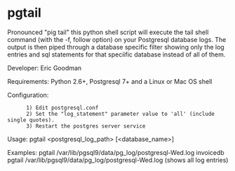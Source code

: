 pgtail
======

Pronounced "pig tail" this python shell script will execute the tail shell command (with the -f, follow option) on your Postgresql database logs. The output is then piped through a database specific filter showing only the log entries and sql statements for that speciific database instead of all of them.

Developer: Eric Goodman

Requirements: Python 2.6+, Postgresql 7+ and a Linux or Mac OS shell

Configuration:

          1) Edit postgresql.conf
          2) Set the "log_statement" parameter value to 'all' (include single quotes).
          3) Restart the postgres server service

Usage:
          pgtail <postgresql_log_path> [<database_name>]

Examples:
          pgtail /var/lib/pgsql9/data/pg_log/postgresql-Wed.log invoicedb
          pgtail /var/lib/pgsql9/data/pg_log/postgresql-Wed.log (shows all log entries)

